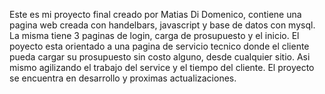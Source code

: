 Este es mi proyecto final creado por Matias Di Domenico, contiene una pagina web creada con handelbars, javascript 
y base de datos con mysql. La misma tiene 3 paginas de login, carga de prosupuesto y el inicio.
El poyecto esta orientado a una pagina de servicio tecnico donde el cliente pueda cargar su prosupuesto sin costo alguno,
desde cualquier sitio. Asi mismo agilizando el trabajo del service y el tiempo del cliente.
El proyecto se encuentra en desarrollo y proximas actualizaciones.
